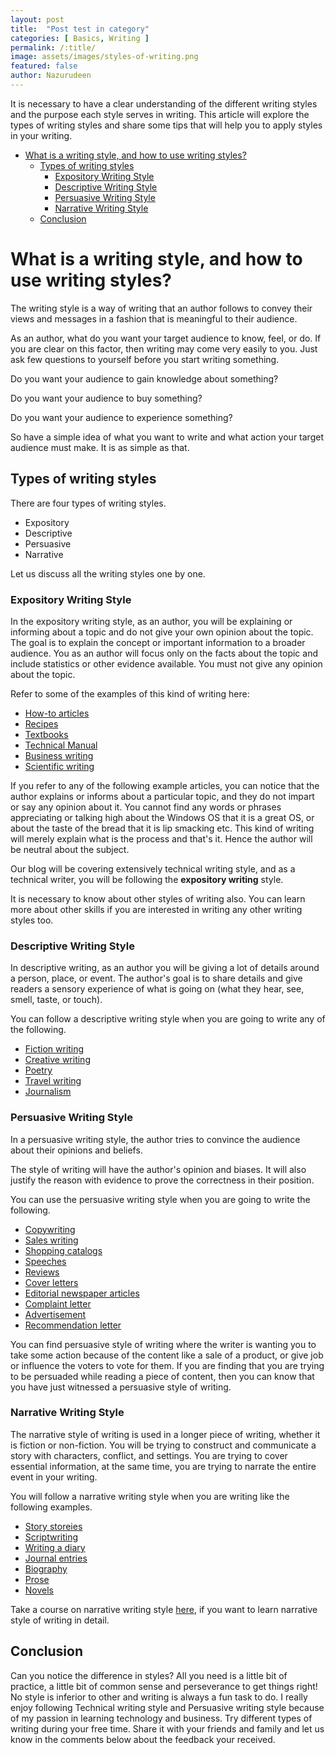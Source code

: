 ```yaml
---
layout: post
title:  "Post test in category"
categories: [ Basics, Writing ]
permalink: /:title/
image: assets/images/styles-of-writing.png
featured: false
author: Nazurudeen
---
```



It is necessary to have a clear understanding of the different writing styles and the purpose each style serves in writing. This article will explore the types of writing styles and share some tips that will help you to apply styles in your writing.

<!-- TOC depthFrom:1 depthTo:6 withLinks:1 updateOnSave:1 orderedList:0 -->

- [What is a writing style, and how to use writing styles?](#what-is-a-writing-style-and-how-to-use-writing-styles)
	- [Types of writing styles](#types-of-writing-styles)
		- [Expository Writing Style](#expository-writing-style)
		- [Descriptive Writing Style](#descriptive-writing-style)
		- [Persuasive Writing Style](#persuasive-writing-style)
		- [Narrative Writing Style](#narrative-writing-style)
	- [Conclusion](#conclusion)

<!-- /TOC -->

# What is a writing style, and how to use writing styles?

The writing style is a way of writing that an author follows to convey their views and messages in a fashion that is meaningful to their audience.

As an author, what do you want your target audience to know, feel, or do. If you are clear on this factor, then writing may come very easily to you.
Just ask few questions to yourself before you start writing something.

Do you want your audience to gain knowledge about something?

Do you want your audience to buy something?

Do you want your audience to experience something?

So have a simple idea of what you want to write and what action your target audience must make. It is as simple as that.

## Types of writing styles

There are four types of writing styles.

* Expository
* Descriptive
* Persuasive
* Narrative

Let us discuss all the writing styles one by one.

### Expository Writing Style

In the expository writing style, as an author, you will be explaining or informing about a topic and do not give your own opinion about the topic. The goal is to explain the concept or important information to a broader audience. You as an author will focus only on the facts about the topic and include statistics or other evidence available. You must not give any opinion about the topic.



Refer to some of the examples of this kind of writing here:

* [How-to articles](https://www.microsoft.com/en-us/software-download/windows10startfresh)
* [Recipes](https://butterwithasideofbread.com/homemade-bread/)
* [Textbooks](https://www.amazon.in/dp/1497408180?tag=hackr0df-21)
* [Technical Manual](https://library.e.abb.com/public/77e14a51c87d49aeba777e288ec93530/NextECMUpload_1874426_20200221161922.pdf)
* [Business writing](https://www.counterpointresearch.com/global-smartphone-share/)
* [Scientific writing](https://www.scientificamerican.com/article/evaluating-covid-risk-on-planes-trains-and-automobiles2/)

If you refer to any of the following example articles, you can notice that the author explains or informs about a particular topic, and they do not impart or say any opinion about it. You cannot find any words or phrases appreciating or talking high about the Windows OS that it is a great OS, or about the taste of the bread that it is lip smacking etc. This kind of writing will merely explain what is the process and that's it. Hence the author will be neutral about the subject.

Our blog will be covering extensively technical writing style, and as a technical writer, you will be following the **expository writing** style.

It is necessary to know about other styles of writing also. You can learn more about other skills if you are interested in writing any other writing styles too.

### Descriptive Writing Style

In descriptive writing, as an author you will be giving a lot of details around a person, place, or event. The author's goal is to share details and give readers a sensory experience of what is going on (what they hear, see, smell, taste, or touch).

You can follow a descriptive writing style when you are going to write any of the following.

* [Fiction writing](https://examples.yourdictionary.com/5-flash-fiction-examples-to-inspire-and-entertain.html)
* [Creative writing](https://writingtipsoasis.com/examples-of-creative-writing/)
* [Poetry](https://lithub.com/the-32-most-iconic-poems-in-the-english-language/)
* [Travel writing](https://www.under30experiences.com/blog/top-10-travel-bloggers-you-should-already-be-following)
* [Journalism](https://www.journalbuddies.com/journaling-resources/journal-writing-examples/)

### Persuasive Writing Style

In a persuasive writing style, the author tries to convince the audience about their opinions and beliefs.

The style of writing will have the author's opinion and biases. It will also justify the reason with evidence to prove the correctness in their position.

You can use the persuasive writing style when you are going to write the following.
* [Copywriting](https://sleeknote.com/blog/copywriting-examples)
* [Sales writing](https://blog.close.com/sales-emails/)
* [Shopping catalogs](https://www.ipaper.io/blog/examples-of-online-catalogs)
* [Speeches](https://www.examples.com/education/speech-writing.html)
* [Reviews](https://gadgets.ndtv.com/reviews)
* [Cover letters](https://www.indeed.com/career-advice/resumes-cover-letters/cover-letter-checklist)
* [Editorial newspaper articles](https://www.nytimes.com/section/opinion/editorials)
* [Complaint letter](https://www.scribendi.com/academy/articles/example_complaint_letter.en.html)
* [Advertisement](https://schools.aglasem.com/136742)
* [Recommendation letter](https://in.indeed.com/career-advice/career-development/letter-of-recommendation)

You can find persuasive style of writing where the writer is wanting you to take some action because of the content like a sale of a product, or give job or influence the voters to vote for them. If you are finding that you are trying to be persuaded while reading a piece of content, then you can know that you have just witnessed a persuasive style of writing.

### Narrative Writing Style

The narrative style of writing is used in a longer piece of writing, whether it is fiction or non-fiction. You will be trying to construct and communicate a story with characters, conflict, and settings. You are trying to cover essential information, at the same time, you are trying to narrate the entire event in your writing.

You will follow a narrative writing style when you are writing like the following examples.
* [Story storeies](http://www.english-for-students.com/Examples-of-Short-Stories.html)
* [Scriptwriting](https://www.studiobinder.com/blog/how-to-write-a-screenplay/)
* [Writing a diary](https://www.toppr.com/en-in/content/concept/diary-entry-205415/)
* [Journal entries](http://www.svtuition.org/2010/07/journal-entries-examples.html)
* [Biography](https://examples.yourdictionary.com/short-professional-bio-examples.html)
* [Prose](https://literarydevices.net/prose/)
* [Novels](https://literarydevices.net/novel/)

Take a course on narrative writing style [here](https://www.domestika.org/en/courses/1020-introduction-to-narrative-writing), if you want to learn narrative style of writing in detail.


## Conclusion
Can you notice the difference in styles? All you need is a little bit of practice, a little bit of common sense and perseverance to get things right! No style is inferior to other and writing is always a fun task to do. I really enjoy following Technical writing style and Persuasive writing style because of my passion in learning technology and business. Try different types of writing during your free time. Share it with your friends and family and let us know in the comments below about the feedback your received.

